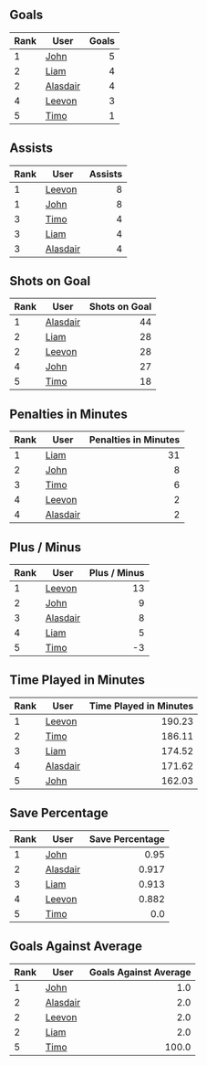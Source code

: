 ## Goals
| Rank | User | Goals |
| :--- | ---- | ---------: |
| 1 | [John](https://github.com/llevasseur/world-juniors-2022/blob/master/ROSTERS.md#John) |  5 |
| 2 | [Liam](https://github.com/llevasseur/world-juniors-2022/blob/master/ROSTERS.md#Liam) |  4 |
| 2 | [Alasdair](https://github.com/llevasseur/world-juniors-2022/blob/master/ROSTERS.md#Alasdair) |  4 |
| 4 | [Leevon](https://github.com/llevasseur/world-juniors-2022/blob/master/ROSTERS.md#Leevon) |  3 |
| 5 | [Timo](https://github.com/llevasseur/world-juniors-2022/blob/master/ROSTERS.md#Timo) |  1 |
## Assists
| Rank | User | Assists |
| :--- | ---- | ---------: |
| 1 | [Leevon](https://github.com/llevasseur/world-juniors-2022/blob/master/ROSTERS.md#Leevon) |  8 |
| 1 | [John](https://github.com/llevasseur/world-juniors-2022/blob/master/ROSTERS.md#John) |  8 |
| 3 | [Timo](https://github.com/llevasseur/world-juniors-2022/blob/master/ROSTERS.md#Timo) |  4 |
| 3 | [Liam](https://github.com/llevasseur/world-juniors-2022/blob/master/ROSTERS.md#Liam) |  4 |
| 3 | [Alasdair](https://github.com/llevasseur/world-juniors-2022/blob/master/ROSTERS.md#Alasdair) |  4 |
## Shots on Goal
| Rank | User | Shots on Goal |
| :--- | ---- | ---------: |
| 1 | [Alasdair](https://github.com/llevasseur/world-juniors-2022/blob/master/ROSTERS.md#Alasdair) |  44 |
| 2 | [Liam](https://github.com/llevasseur/world-juniors-2022/blob/master/ROSTERS.md#Liam) |  28 |
| 2 | [Leevon](https://github.com/llevasseur/world-juniors-2022/blob/master/ROSTERS.md#Leevon) |  28 |
| 4 | [John](https://github.com/llevasseur/world-juniors-2022/blob/master/ROSTERS.md#John) |  27 |
| 5 | [Timo](https://github.com/llevasseur/world-juniors-2022/blob/master/ROSTERS.md#Timo) |  18 |
## Penalties in Minutes
| Rank | User | Penalties in Minutes |
| :--- | ---- | ---------: |
| 1 | [Liam](https://github.com/llevasseur/world-juniors-2022/blob/master/ROSTERS.md#Liam) |  31 |
| 2 | [John](https://github.com/llevasseur/world-juniors-2022/blob/master/ROSTERS.md#John) |  8 |
| 3 | [Timo](https://github.com/llevasseur/world-juniors-2022/blob/master/ROSTERS.md#Timo) |  6 |
| 4 | [Leevon](https://github.com/llevasseur/world-juniors-2022/blob/master/ROSTERS.md#Leevon) |  2 |
| 4 | [Alasdair](https://github.com/llevasseur/world-juniors-2022/blob/master/ROSTERS.md#Alasdair) |  2 |
## Plus / Minus
| Rank | User | Plus / Minus |
| :--- | ---- | ---------: |
| 1 | [Leevon](https://github.com/llevasseur/world-juniors-2022/blob/master/ROSTERS.md#Leevon) |  13 |
| 2 | [John](https://github.com/llevasseur/world-juniors-2022/blob/master/ROSTERS.md#John) |  9 |
| 3 | [Alasdair](https://github.com/llevasseur/world-juniors-2022/blob/master/ROSTERS.md#Alasdair) |  8 |
| 4 | [Liam](https://github.com/llevasseur/world-juniors-2022/blob/master/ROSTERS.md#Liam) |  5 |
| 5 | [Timo](https://github.com/llevasseur/world-juniors-2022/blob/master/ROSTERS.md#Timo) |  -3 |
## Time Played in Minutes
| Rank | User | Time Played in Minutes |
| :--- | ---- | ---------: |
| 1 | [Leevon](https://github.com/llevasseur/world-juniors-2022/blob/master/ROSTERS.md#Leevon) |  190.23 |
| 2 | [Timo](https://github.com/llevasseur/world-juniors-2022/blob/master/ROSTERS.md#Timo) |  186.11 |
| 3 | [Liam](https://github.com/llevasseur/world-juniors-2022/blob/master/ROSTERS.md#Liam) |  174.52 |
| 4 | [Alasdair](https://github.com/llevasseur/world-juniors-2022/blob/master/ROSTERS.md#Alasdair) |  171.62 |
| 5 | [John](https://github.com/llevasseur/world-juniors-2022/blob/master/ROSTERS.md#John) |  162.03 |
## Save Percentage
| Rank | User | Save Percentage |
| :--- | ---- | ---------: |
| 1 | [John](https://github.com/llevasseur/world-juniors-2022/blob/master/ROSTERS.md#John) |  0.95 |
| 2 | [Alasdair](https://github.com/llevasseur/world-juniors-2022/blob/master/ROSTERS.md#Alasdair) |  0.917 |
| 3 | [Liam](https://github.com/llevasseur/world-juniors-2022/blob/master/ROSTERS.md#Liam) |  0.913 |
| 4 | [Leevon](https://github.com/llevasseur/world-juniors-2022/blob/master/ROSTERS.md#Leevon) |  0.882 |
| 5 | [Timo](https://github.com/llevasseur/world-juniors-2022/blob/master/ROSTERS.md#Timo) |  0.0 |
## Goals Against Average
| Rank | User | Goals Against Average |
| :--- | ---- | ---------: |
| 1 | [John](https://github.com/llevasseur/world-juniors-2022/blob/master/ROSTERS.md#John) |  1.0 |
| 2 | [Alasdair](https://github.com/llevasseur/world-juniors-2022/blob/master/ROSTERS.md#Alasdair) |  2.0 |
| 2 | [Leevon](https://github.com/llevasseur/world-juniors-2022/blob/master/ROSTERS.md#Leevon) |  2.0 |
| 2 | [Liam](https://github.com/llevasseur/world-juniors-2022/blob/master/ROSTERS.md#Liam) |  2.0 |
| 5 | [Timo](https://github.com/llevasseur/world-juniors-2022/blob/master/ROSTERS.md#Timo) |  100.0 |
